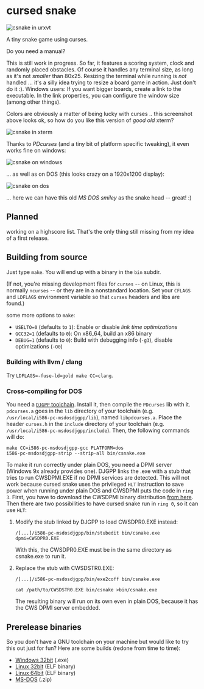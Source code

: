 # cursed snake

![csnake in urxvt](/../screenshots/csnake_0.1_urxvt.png?raw=true
"csnake running in urxvt")

A tiny snake game using curses.

Do you need a manual?

This is still work in progress. So far, it features a scoring system, clock
and randomly placed obstacles. Of course it handles any terminal size, as long
as it's not *smaller* than 80x25. Resizing the terminal while running is *not*
handled ... it's a silly idea trying to resize a board game in action. Just
don't do it :). Windows users: If you want bigger boards, create a link to the
executable. In the link properties, you can configure the window size (among
other things).

Colors are obviously a matter of being lucky with curses .. this screenshot
above looks ok, so how do you like this version of *good old* xterm?

![csnake in xterm](/../screenshots/csnake_0.1_xterm.png?raw=true
"csnake running in xterm")

Thanks to *PDcurses* (and a tiny bit of platform specific tweaking), it even
works fine on windows:

![csnake on windows](/../screenshots/csnake_0.1_cmd.png?raw=true
"csnake running on my windows dev box")

... as well as on DOS (this looks crazy on a 1920x1200 display):

![csnake on dos](/../screenshots/csnake_0.1_dos.png?raw=true
"csnake running in dosbox")

... here we can have this old *MS DOS smiley* as the snake head -- great! :)

## Planned

working on a highscore list. That's the only thing still missing from my idea
of a first release.

## Building from source

Just type `make`. You will end up with a binary in the `bin` subdir.

(If not, you're missing development files for `curses` -- on Linux, this is
normally `ncurses` -- or they are in a nonstandard location. Set your `CFLAGS`
and `LDFLAGS` environment variable so that `curses` headers and libs are
found.)

some more options to `make`:

 - `USELTO=0` (defaults to `1`): Enable or disable *link time optimizations*
 - `GCC32=1` (defaults to `0`): On x86_64, build an x86 binary
 - `DEBUG=1` (defaults to `0`): Build with debugging info (`-g3`),
                                disable optimizations (`-O0`)

### Building with llvm / clang

Try `LDFLAGS=-fuse-ld=gold make CC=clang`.

### Cross-compiling for DOS

You need a [`DJGPP`
toolchain](https://github.com/andrewwutw/build-djgpp/releases). Install it,
then compile the `PDcurses` lib with it. `pdcurses.a` goes in the `lib`
directory of your toolchain (e.g. `/usr/local/i586-pc-msdosdjgpp/lib`), named
`libpdcurses.a`. Place the header `curses.h` in the `include` directory of
your toolchain (e.g. `/usr/local/i586-pc-msdosdjgpp/include`). Then, the
following commands will do:

    make CC=i586-pc-msdosdjgpp-gcc PLATFORM=dos
    i586-pc-msdosdjgpp-strip --strip-all bin/csnake.exe

To make it run correctly under plain DOS, you need a DPMI server (Windows 9x
already provides one). DJGPP links the .exe with a stub that tries to run
CWSDPMI.EXE if no DPMI services are detected. This will not work because
cursed snake uses the privileged `HLT` instruction to save power when running
under plain DOS and CWSDPMI puts the code in `ring 3`. First, you have to
download the CWSDPMI binary distribution
[from here](http://homer.rice.edu/~sandmann/cwsdpmi/). Then there are two
possibilities to have cursed snake run in `ring 0`, so it can use `HLT`:

1. Modify the stub linked by DJGPP to load CWSDPR0.EXE instead:

   `/[...]/i586-pc-msdosdjgpp/bin/stubedit bin/csnake.exe dpmi=CWSDPR0.EXE`

   With this, the CWSDPR0.EXE must be in the same directory as csnake.exe to
   run it.

2. Replace the stub with CWSDSTR0.EXE:

    `/[...]/i586-pc-msdosdjgpp/bin/exe2coff bin/csnake.exe`

    `cat /path/to/CWSDSTR0.EXE bin/csnake >bin/csnake.exe`

   The resulting binary will run on its own even in plain DOS, because it has
   the CWS DPMI server embedded.

## Prerelease binaries

So you don't have a GNU toolchain on your machine but would like to try this
out just for fun? Here are some builds (redone from time to time):

 - [Windows 32bit](/../files/current/win32/csnake.exe?raw=true) (.exe)
 - [Linux 32bit](/../files/current/linux32/csnake?raw=true) (ELF binary)
 - [Linux 64bit](/../files/current/linux64/csnake?raw=true) (ELF binary)
 - [MS-DOS](/../files/current/dos/csnake.exe?raw=true) (.zip)

